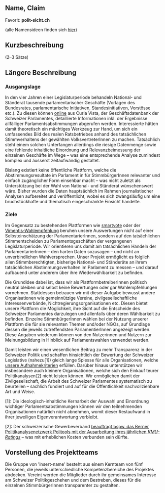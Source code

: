 ## Name, Claim

Favorit: **polit-sicht.ch**

(alle Namensideen finden sich [hier](https://github.com/blank-tree/op-konzept/wiki/Ideen-Projektnamen-und--domain))

## Kurzbeschreibung

(2–3 Sätze)

## Längere Beschreibung

### Ausgangslage

In den vier Jahren einer Legislaturperiode behandeln National- und Ständerat tausende parlamentarischer Geschäfte (Vorlagen des Bundesrates, parlamentarische Initiativen, Standesinitiativen, Vorstösse etc.). Zu diesen können [online](https://www.parlament.ch/de/ratsbetrieb/curia-vista) aus Curia Vista, der Geschäftsdatenbank der Schweizer Parlamentes, detaillierte Informationen inkl. der Ergebnisse allfälliger Parlamentsabstimmungen abgerufen werden. Interessierte hätten damit theoretisch ein mächtiges Werkzeug zur Hand, um sich ein umfassendes Bild des realen Ratsbetriebes anhand des tatsächlichen Stimmverhaltens der gewählten VolksvertreterInnen zu machen. Tatsächlich steht einem solchen Unterfangen allerdings die riesige Datenmenge sowie eine fehlende inhaltliche Einordnung und Relevanzbeimessung der einzelnen Geschäfte im Wege – was eine entsprechende Analyse zumindest komplex und äusserst zeitaufwändig gestaltet.

Bislang existiert keine öffentliche Plattform, welche die Abstimmungsresultate im Parlament in für StimmbürgerInnen relevanter und einfach zugänglicher Form einsehbar macht – was nicht zuletzt als Unterstützung bei der Wahl von National- und Ständerat wünschenswert wäre. Bisher wurden die Daten hauptsächlich im Rahmen journalistischer Analysen aufbereitet und veröffentlicht, wobei es sich zwangsläufig um eine bruchstückhafte und thematisch eingeschränkte Einsicht handelte. 

### Ziele

Im Gegensatz zu bestehenden Plattformen wie [smartvote](https://smartvote.ch/) oder der [Vimentis-Wahlempfehlung](https://www.vimentis.ch/wahlen) beruhen unsere Auswertungen nicht auf einer Selbsteinschätzung der ParlamentarierInnen, sondern auf den tatsächlichen Stimmentscheiden zu Parlamentsgeschäften der vergangenen Legislaturperiode. Wir orientieren uns damit am tatsächlichen Handeln der ParlamentarierInnen – den harten Daten sozusagen – und nicht an unverbindlichen Wahlversprechen. Unser Projekt ermöglicht es folglich allen Stimmberechtigten, bisherige National- und Ständeräte an ihrem tatsächlichen Abstimmungsverhalten im Parlament zu messen – und darauf aufbauend unter anderem über ihre Wiederwählbarkeit zu befinden.

Die Grundidee dabei ist, dass wir als PlattformbetreiberInnen politisch neutral bleiben und selbst keine Bewertungen oder gar Wahlempfehlungen vornehmen. Stattdessen betrauen wir mit dieser Aufgabe bewusst andere Organisationen wie gemeinnützige Vereine, zivilgesellschaftliche Interessenverbände, Nichtregierungsorganisationen etc. Diesen bietet unsere Plattform die Möglichkeit, ihre Sicht auf die Entscheide des Schweizer Parlamentes darzulegen und allenfalls über deren Wählbarkeit zu befinden. Einzelne StimmbürgerInnen wählen bei der Nutzung unserer Plattform die für sie relevanten Themen und/oder NGOs, auf Grundlage dessen die jeweils zutreffendsten ParlamentierInnen angezeigt werden. Diese Angaben wiederum können von den Nutzerinnen und Nutzern zur Meinungsbildung in Hinblick auf Parlamentswahlen verwendet werden. 

Damit leisten wir einen wesentlichen Beitrag zu mehr Transparenz in der Schweizer Politik und schaffen hinsichtlich der Bewertung der Schweizer Legislative (nahezu[1]) gleich lange Spiesse für alle Organisationen, welche [unsere Aufnahmekriterien](https://github.com/blank-tree/op-konzept/wiki/Aufnahmekriterien-f%C3%BCr-Organisationen) erfüllen. Darüber hinaus unterstützen wir insbesondere auch kleinere Organisationen, welche sich den Einkauf teurer Politikanalysen[2] nicht leisten können. Wir ermöglichen damit der Zivilgesellschaft, die Arbeit des Schweizer Parlamentes systematisch zu beurteilen – sachlich fundiert und auf für die Öffentlichkeit nachvollziehbare Art und Weise.


[1]: Die ideologisch-inhaltliche Kernarbeit der Auswahl und Einordnung wichtiger Parlamentsabstimmungen können wir den teilnehmenden Organisationen natürlich nicht abnehmen, womit dieser Restaufwand in ihrer jeweiligen Eigenverantwortung verbleibt.

[2]: Der schweizerische Gewerbeverband [beauftragt bspw. das Berner Politikanalysenetzwerk Politools mit der Ausarbeitung ihres jährlichen _KMU-Ratings_](https://github.com/blank-tree/op-konzept/wiki/Vergleichbare-Projekte) – was mit erheblichen Kosten verbunden sein dürfte.


## Vorstellung des Projektteams

Die Gruppe von 'insert-name' besteht aus einem Kernteam von fünf Personen, die jeweils unterschiedliche Kompetenzbereiche des Projektes abdecken. Vereint werden die Mitglieder durch ihr gemeinsames Interesse am Schweizer Politikgeschehen und dem Bestreben, dieses für die einzelnen StimmbürgerInnen transparenter zu gestalten.
